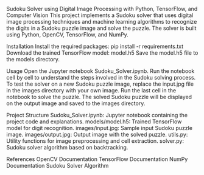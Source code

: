 Sudoku Solver using Digital Image Processing with Python, TensorFlow, and Computer Vision
This project implements a Sudoku solver that uses digital image processing techniques and machine learning algorithms to recognize the digits in a Sudoku puzzle image and solve the puzzle. The solver is built using Python, OpenCV, TensorFlow, and NumPy.

Installation
Install the required packages: pip install -r requirements.txt
Download the trained TensorFlow model: model.h5
Save the model.h5 file to the models directory.


Usage
Open the Jupyter notebook Sudoku_Solver.ipynb.
Run the notebook cell by cell to understand the steps involved in the Sudoku solving process.
To test the solver on a new Sudoku puzzle image, replace the input.jpg file in the images directory with your own image.
Run the last cell in the notebook to solve the puzzle.
The solved Sudoku puzzle will be displayed on the output image and saved to the images directory.


Project Structure
Sudoku_Solver.ipynb: Jupyter notebook containing the project code and explanations.
models/model.h5: Trained TensorFlow model for digit recognition.
images/input.jpg: Sample input Sudoku puzzle image.
images/output.jpg: Output image with the solved puzzle.
utils.py: Utility functions for image preprocessing and cell extraction.
solver.py: Sudoku solver algorithm based on backtracking.


References
OpenCV Documentation
TensorFlow Documentation
NumPy Documentation
Sudoku Solver Algorithm
